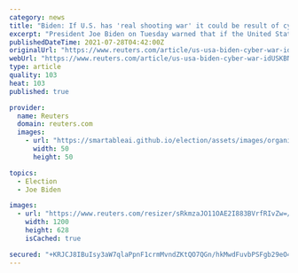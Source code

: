 ```yaml
---
category: news
title: "Biden: If U.S. has 'real shooting war' it could be result of cyber attacks"
excerpt: "President Joe Biden on Tuesday warned that if the United States ended up in a \"real shooting war\" with a \"major power\" it could be the result of a significant cyber attack on the country, highlighting what Washington sees as growing threats posed by Russia and China."
publishedDateTime: 2021-07-28T04:42:00Z
originalUrl: "https://www.reuters.com/article/us-usa-biden-cyber-war-idUSKBN2EX2S9"
webUrl: "https://www.reuters.com/article/us-usa-biden-cyber-war-idUSKBN2EX2S9"
type: article
quality: 103
heat: 103
published: true

provider:
  name: Reuters
  domain: reuters.com
  images:
    - url: "https://smartableai.github.io/election/assets/images/organizations/reuters.com-50x50.jpg"
      width: 50
      height: 50

topics:
  - Election
  - Joe Biden

images:
  - url: "https://www.reuters.com/resizer/sRkmzaJO11OAE2I883BVrfRIvZw=/1200x628/smart/filters:quality(80)/cloudfront-us-east-2.images.arcpublishing.com/reuters/CKSQMSZKH5K35D7ZNSHQTPNZDY.jpg"
    width: 1200
    height: 628
    isCached: true

secured: "+KRJCJ8IBuIsy3aW7qlaPpnF1crmMvndZKtQO7QGn/hkMwdFuvbPSFgb29eO4W7nND4u7+T8fv5hB0dlhPl0+T8j4+KOkACTHThVp1gWTVvd9jtFpQdupjD8yKd25fHbsFgSJhuHDoATtrvkXnQvR2CI5esNe5OuDDf1TquDEHKtWXhJOYfdgvjMiif75BtqvT3VVmARsruxodBY0mOxvuWsyeybVj0vh1DFGqRsUBETX78FSiY2BojKBct4aBqAi1L3opPkJv8SrJG5tKwVthtpDCiBWMhQUs2Jr/AK/IqmtPpvtO630HN9Oc0f5SzBXDq7i75L1xmRB6mYTlAYCdrunlU2pASCixrumSzWNTk=;7o5zgHOS71VAnqbl2x/cKg=="
---
```


